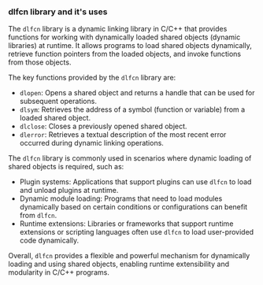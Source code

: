 ### dlfcn library and it's uses
The `dlfcn` library is a dynamic linking library in C/C++ that provides functions for working with dynamically loaded shared objects (dynamic libraries) at runtime. It allows programs to load shared objects dynamically, retrieve function pointers from the loaded objects, and invoke functions from those objects.

The key functions provided by the `dlfcn` library are:

- `dlopen`: Opens a shared object and returns a handle that can be used for subsequent operations.
- `dlsym`: Retrieves the address of a symbol (function or variable) from a loaded shared object.
- `dlclose`: Closes a previously opened shared object.
- `dlerror`: Retrieves a textual description of the most recent error occurred during dynamic linking operations.

The `dlfcn` library is commonly used in scenarios where dynamic loading of shared objects is required, such as:

- Plugin systems: Applications that support plugins can use `dlfcn` to load and unload plugins at runtime.
- Dynamic module loading: Programs that need to load modules dynamically based on certain conditions or configurations can benefit from `dlfcn`.
- Runtime extensions: Libraries or frameworks that support runtime extensions or scripting languages often use `dlfcn` to load user-provided code dynamically.

Overall, `dlfcn` provides a flexible and powerful mechanism for dynamically loading and using shared objects, enabling runtime extensibility and modularity in C/C++ programs.

